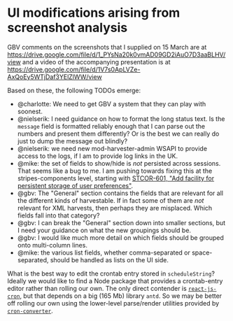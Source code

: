 # UI modifications arising from screenshot analysis

GBV comments on the screenshots that I supplied on 15 March are at
https://drive.google.com/file/d/1_PYsNa20k0vmAD09GD2iAuO7D3aaBLHV/view
and a video of the accompanying presentation is at
https://drive.google.com/file/d/1V7s0ApLVZe-AxQoEy5WTjDaf3YElZlWW/view

Based on these, the following TODOs emerge:

* @charlotte: We need to get GBV a system that they can play with soonest.
* @nielserik: I need guidance on how to format the long status text. Is the `message` field is formatted reliably enough that I can parse out the numbers and present them differently? Or is the best we can really do just to dump the message out blindly?
* @nielserik: we need new mod-harvester-admin WSAPI to provide access to the logs, if I am to provide log links in the UK.
* @mike: the set of fields to show/hide is _not_ persisted across sessions. That seems like a bug to me. I am pushing towards fixing this at the stripes-components level, starting with [STCOR-601, "Add facility for persistent storage of user preferences"](https://issues.folio.org/browse/STCOR-601).
* @gbv: The "General" section contains the fields that are relevant for all the different kinds of harvestable. If in fact some of them are _not_ relevant for XML harvests, then perhaps they are misplaced. Which fields fall into that category?
* @gbv: I can break the "General" section down into smaller sections, but I need your guidance on what the new groupings should be.
* @gbv: I would like much more detail on which fields should be grouped onto multi-column lines.
* @mike: the various list fields, whether comma-separated or space-separated, should be handled as lists on the UI side.

What is the best way to edit the crontab entry stored in `scheduleString`? Ideally we would like to find a Node package that provides a crontab-entry editor rather than rolling our own. The only direct contender is
[`react-js-cron`](https://github.com/xrutayisire/react-js-cron),
but that depends on a big (165 Mb) library `antd`. So we may be better off rolling our own using the lower-level parse/render utilities provided by
[`cron-converter`](https://github.com/roccivic/cron-converter).

